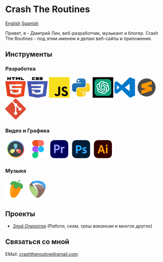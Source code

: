 # Crash The Routines

[English](README.md) [Spanish](README_ES.md)

Привет, я - Дмитрий Лин, веб-разработчик, музыкант и блогер.
Crash The Routines - под этим именем я делаю веб-сайты и приложения.

## Инструменты

### Разработка

<img src="./static/assets/svg/html5.svg" width="65" height="65"> <img src="./static//assets/svg/css3.svg" width="65" height="65"> <img src="./static//assets/svg/JS.svg" width="65" height="65"> <img src="./static//assets/svg/python.svg" width="65" height="65"> <img src="./static//assets/svg/chatgpt.svg" width="65" height="65" color="green">
<img src="./static//assets/svg/visual-studio-code-logo-svgrepo-com.svg" width="65" height="65"> <img src="./static//assets/svg/sublime-text-svgrepo-com.svg" width="65" height="65"> <img src="./static//assets/svg/git-icon-logo-svgrepo-com.svg" width="65" height="65">

<!-- <img src="../static//assets/svg/React.svg" width="65" height="65"> <img src="../static//assets/svg/typescript-logo-svgrepo-com.svg" width="65" height="65"> -->

### Видео и Графика

<img src="./static//assets/svg/davinci.svg" width="65" height="65"> <img src="./static//assets/svg/figma-svgrepo-com.svg" width="65" height="65"> <img src="./static//assets/svg/adobe-premiere-svgrepo-com.svg" width="65" height="65">
<img src="./static//assets/svg/adobe-photoshop-svgrepo-com.svg" width="65" height="65"> <img src="./static//assets/svg/adobe-illustrator-svgrepo-com.svg" width="65" height="65">

### Музыка

<img src="./static//assets/svg/flstudio.svg" width="65" height="65"> <img src="./static//assets/svg/reaper.svg" width="65" height="65">

## Проекты

- _[Злой Оператор](https://www.youtube.com/@ZloiOperator) (Работа, скам, треш вакансии и многое другое)_

## Связаться со мной

EMail: crashtheroutine@gmail.com
